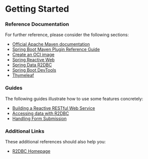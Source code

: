 # Getting Started

### Reference Documentation

For further reference, please consider the following sections:

* [Official Apache Maven documentation](https://maven.apache.org/guides/index.html)
* [Spring Boot Maven Plugin Reference Guide](https://docs.spring.io/spring-boot/docs/3.1.7/maven-plugin/reference/html/)
* [Create an OCI image](https://docs.spring.io/spring-boot/docs/3.1.7/maven-plugin/reference/html/#build-image)
* [Spring Reactive Web](https://docs.spring.io/spring-boot/docs/3.1.7/reference/htmlsingle/index.html#web.reactive)
* [Spring Data R2DBC](https://docs.spring.io/spring-boot/docs/3.1.7/reference/htmlsingle/index.html#data.sql.r2dbc)
* [Spring Boot DevTools](https://docs.spring.io/spring-boot/docs/3.1.7/reference/htmlsingle/index.html#using.devtools)
* [Thymeleaf](https://docs.spring.io/spring-boot/docs/3.1.7/reference/htmlsingle/index.html#web.servlet.spring-mvc.template-engines)

### Guides

The following guides illustrate how to use some features concretely:

* [Building a Reactive RESTful Web Service](https://spring.io/guides/gs/reactive-rest-service/)
* [Accessing data with R2DBC](https://spring.io/guides/gs/accessing-data-r2dbc/)
* [Handling Form Submission](https://spring.io/guides/gs/handling-form-submission/)

### Additional Links

These additional references should also help you:

* [R2DBC Homepage](https://r2dbc.io)

